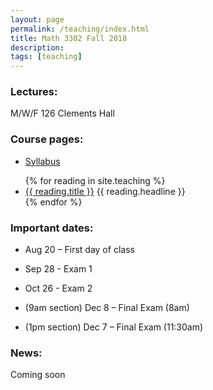 ```yaml
---
layout: page
permalink: /teaching/index.html
title: Math 3302 Fall 2018
description: 
tags: [teaching]
---
```



### Lectures: 

M/W/F 126 Clements Hall


### Course pages:

* <a href="/assets/math3302_syll.pdf">Syllabus</a>

<ul>
  {% for reading in site.teaching %}
    <li>
      <a href="{{ reading.url }}">{{ reading.title }}</a>
       {{ reading.headline }}
    </li>
  {% endfor %}
</ul>


### Important dates:

* Aug 20 – First day of class

* Sep 28 - Exam 1 

* Oct 26 - Exam 2 

* (9am section) Dec 8 – Final Exam (8am)

* (1pm section) Dec 7 – Final Exam (11:30am)

### News:

Coming soon











